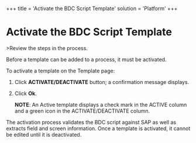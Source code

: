 +++
title = 'Activate the BDC Script Template'
solution = 'Platform'
+++

# Activate the BDC Script Template

<span id="Post Data using a BDC Script Steps" class="popUpLink">\>Review
the steps in the process. </span>

Before a template can be added to a process, it must be activated.

To activate a template on the Template page:

1.  Click **ACTIVATE/DEACTIVATE** button; a confirmation message
    displays.

2.  Click **Ok**.
    
    **NOTE**: An Active template displays a check mark in the ACTIVE
    column and a green icon in the ACTIVATE/DEACTIVATE column.

The activation process validates the BDC script against SAP as well as
extracts field and screen information. Once a template is activated, it
cannot be edited until it is deactivated.
